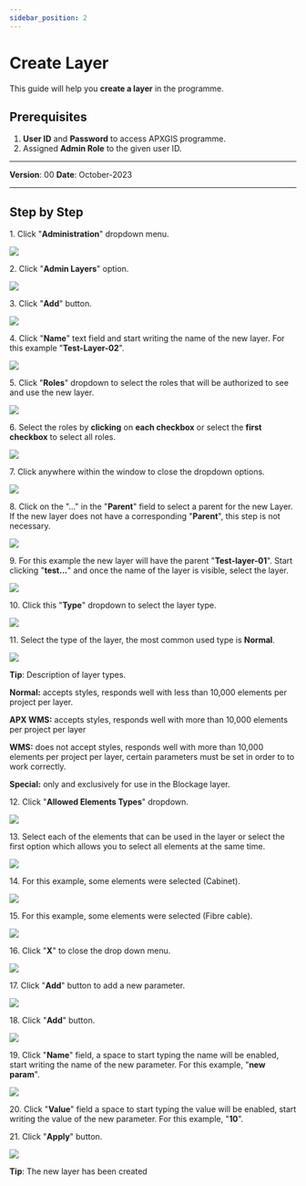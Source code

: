 ```yaml
---
sidebar_position: 2
---
```


# Create Layer

This guide will help you **create a layer** in the programme.

## **Prerequisites**
1.	**User ID** and **Password** to access APXGIS programme.
2.	Assigned **Admin Role** to the given user ID.


------------

**Version**: 00
**Date**: October-2023

------------
## **Step by Step**


1\. Click "**Administration**" dropdown menu.

![](/img/MNG-LAY-CRE-01/MNG-LAY-CRE-01-STP01.png)


2\. Click "**Admin Layers**" option.

![](https://ajeuwbhvhr.cloudimg.io/colony-recorder.s3.amazonaws.com/files/2023-10-17/7ee70da1-5c6e-4ffb-a470-d38a0936f7ee/ascreenshot.jpeg?tl_px=0,34&br_px=825,495&force_format=png&width=826&wat_scale=73&wat=1&wat_opacity=1&wat_gravity=northwest&wat_url=https://colony-recorder.s3.amazonaws.com/images/watermarks/14B8A6_standard.png&wat_pad=88,204)


3\. Click "**Add**" button.

![](https://ajeuwbhvhr.cloudimg.io/colony-recorder.s3.amazonaws.com/files/2023-10-17/1b851f68-77ad-48f6-a9e3-292b2751af37/ascreenshot.jpeg?tl_px=0,0&br_px=1361,590&force_format=png&width=1120.0&wat=1&wat_opacity=1&wat_gravity=northwest&wat_url=https://colony-recorder.s3.amazonaws.com/images/watermarks/14B8A6_standard.png&wat_pad=191,424)


4\. Click "**Name**" text field and start writing the name of the new layer. For this example "**Test-Layer-02**".

![](https://ajeuwbhvhr.cloudimg.io/colony-recorder.s3.amazonaws.com/files/2023-10-17/0a4c204a-25c9-4a1f-92e1-22e23745f7c7/ascreenshot.jpeg?tl_px=0,0&br_px=982,549&force_format=png&width=983&wat_scale=87&wat=1&wat_opacity=1&wat_gravity=northwest&wat_url=https://colony-recorder.s3.amazonaws.com/images/watermarks/14B8A6_standard.png&wat_pad=178,25)


5\. Click "**Roles**" dropdown  to select the roles that will be authorized to see and use the new layer.

![](https://ajeuwbhvhr.cloudimg.io/colony-recorder.s3.amazonaws.com/files/2023-10-17/c523ddb0-f59b-4875-9fd4-b9970ac080e9/user_cropped_screenshot.jpeg?tl_px=14,0&br_px=997,549&force_format=png&width=983&wat_scale=87&wat=1&wat_opacity=1&wat_gravity=northwest&wat_url=https://colony-recorder.s3.amazonaws.com/images/watermarks/14B8A6_standard.png&wat_pad=459,87)


6\. Select the roles by **clicking** on **each checkbox** or select the **first checkbox** to select all roles.

![](https://ajeuwbhvhr.cloudimg.io/colony-recorder.s3.amazonaws.com/files/2023-10-17/ebd77111-f476-419a-a92a-e204f3369a3c/ascreenshot.jpeg?tl_px=0,0&br_px=982,549&force_format=png&width=983&wat_scale=87&wat=1&wat_opacity=1&wat_gravity=northwest&wat_url=https://colony-recorder.s3.amazonaws.com/images/watermarks/14B8A6_standard.png&wat_pad=107,116)


7\. Click anywhere within the window to close the dropdown options.

![](https://ajeuwbhvhr.cloudimg.io/colony-recorder.s3.amazonaws.com/files/2023-10-17/30beb30a-780c-4b17-ab86-584e206ae918/user_cropped_screenshot.jpeg?tl_px=0,0&br_px=1146,590&force_format=png&width=1120.0&wat=1&wat_opacity=1&wat_gravity=northwest&wat_url=https://colony-recorder.s3.amazonaws.com/images/watermarks/14B8A6_standard.png&wat_pad=18,117)


8\. Click on the "..." in the "**Parent**" field to select a parent for the new Layer. If the new layer does not have a corresponding "**Parent**", this step is not necessary.

![](https://ajeuwbhvhr.cloudimg.io/colony-recorder.s3.amazonaws.com/files/2023-10-17/762d0307-fa91-439c-8f14-6fe6e0808a9f/user_cropped_screenshot.jpeg?tl_px=0,0&br_px=1146,590&force_format=png&width=1120.0&wat=1&wat_opacity=1&wat_gravity=northwest&wat_url=https://colony-recorder.s3.amazonaws.com/images/watermarks/14B8A6_standard.png&wat_pad=99,154)


9\. For this example the new layer will have the parent "**Test-layer-01**". Start clicking "**test...**" and once the name of the layer is visible, select the layer.

![](https://ajeuwbhvhr.cloudimg.io/colony-recorder.s3.amazonaws.com/files/2023-10-17/2d22e236-1001-4e9b-aacf-4a8a8d511d31/user_cropped_screenshot.jpeg?tl_px=0,37&br_px=982,586&force_format=png&width=983&wat_scale=87&wat=1&wat_opacity=1&wat_gravity=northwest&wat_url=https://colony-recorder.s3.amazonaws.com/images/watermarks/14B8A6_standard.png&wat_pad=141,243)


10\. Click this "**Type**" dropdown to select the layer type.

![](https://ajeuwbhvhr.cloudimg.io/colony-recorder.s3.amazonaws.com/files/2023-10-17/9e4f019c-358f-4556-9c6b-80373edda8aa/ascreenshot.jpeg?tl_px=0,0&br_px=1146,590&force_format=png&width=1120.0&wat=1&wat_opacity=1&wat_gravity=northwest&wat_url=https://colony-recorder.s3.amazonaws.com/images/watermarks/14B8A6_standard.png&wat_pad=464,206)


11\. Select the type of the layer, the most common used type is **Normal**.

![](https://ajeuwbhvhr.cloudimg.io/colony-recorder.s3.amazonaws.com/files/2023-10-17/16c81970-3df8-409c-9982-8b4e07a31c9f/screenshot.png?tl_px=0,0&br_px=1355,590&force_format=png&width=1120.0)


**Tip**: Description of layer types.

**Normal:** accepts styles, responds well with less than 10,000 elements per project per layer.

**APX WMS:** accepts styles, responds well with more than 10,000 elements per project per layer

**WMS:** does not accept styles, responds well with more than 10,000 elements per project per layer, certain parameters must be set in order to to work correctly.

**Special:** only and exclusively for use in the Blockage layer.


12\. Click "**Allowed Elements Types**" dropdown.

![](https://ajeuwbhvhr.cloudimg.io/colony-recorder.s3.amazonaws.com/files/2023-10-17/679018f4-b990-4670-8a14-853c6c2a1be5/ascreenshot.jpeg?tl_px=0,0&br_px=1361,590&force_format=png&width=1120.0&wat=1&wat_opacity=1&wat_gravity=northwest&wat_url=https://colony-recorder.s3.amazonaws.com/images/watermarks/14B8A6_standard.png&wat_pad=384,209)


13\. Select each of the elements that can be used in the layer or select the first option which allows you to select all elements at the same time.

![](https://ajeuwbhvhr.cloudimg.io/colony-recorder.s3.amazonaws.com/files/2023-10-17/687f6cc0-b181-458f-a7ed-cfc4cca3c96f/ascreenshot.jpeg?tl_px=0,40&br_px=982,590&force_format=png&width=983&wat_scale=87&wat=1&wat_opacity=1&wat_gravity=northwest&wat_url=https://colony-recorder.s3.amazonaws.com/images/watermarks/14B8A6_standard.png&wat_pad=101,253)


14\. For this example, some elements were selected (Cabinet).

![](https://ajeuwbhvhr.cloudimg.io/colony-recorder.s3.amazonaws.com/files/2023-10-17/d6e3f9c9-b88d-4b85-8cd2-0aabbcf2fae3/ascreenshot.jpeg?tl_px=0,40&br_px=982,590&force_format=png&width=983&wat_scale=87&wat=1&wat_opacity=1&wat_gravity=northwest&wat_url=https://colony-recorder.s3.amazonaws.com/images/watermarks/14B8A6_standard.png&wat_pad=102,319)


15\. For this example, some elements were selected (Fibre cable).

![](https://ajeuwbhvhr.cloudimg.io/colony-recorder.s3.amazonaws.com/files/2023-10-17/f0cef6f7-e9f8-4b38-a475-04f9c2fae143/ascreenshot.jpeg?tl_px=0,128&br_px=825,590&force_format=png&width=826&wat_scale=73&wat=1&wat_opacity=1&wat_gravity=northwest&wat_url=https://colony-recorder.s3.amazonaws.com/images/watermarks/14B8A6_standard.png&wat_pad=103,310)


16\. Click "**X**" to close the drop down menu.

![](https://ajeuwbhvhr.cloudimg.io/colony-recorder.s3.amazonaws.com/files/2023-10-17/7222dcf7-7ec2-4311-acea-0924641332a7/user_cropped_screenshot.jpeg?tl_px=0,0&br_px=1146,593&force_format=png&width=1120.0&wat=1&wat_opacity=1&wat_gravity=northwest&wat_url=https://colony-recorder.s3.amazonaws.com/images/watermarks/14B8A6_standard.png&wat_pad=462,292)


17\. Click "**Add**" button to add a new parameter.

![](https://ajeuwbhvhr.cloudimg.io/colony-recorder.s3.amazonaws.com/files/2023-10-17/09707a14-fac0-43b2-8baa-190c09ff5b21/user_cropped_screenshot.jpeg?tl_px=0,0&br_px=1358,589&force_format=png&width=1120.0&wat=1&wat_opacity=1&wat_gravity=northwest&wat_url=https://colony-recorder.s3.amazonaws.com/images/watermarks/14B8A6_standard.png&wat_pad=169,427)


18\. Click "**Add**" button.

![](https://ajeuwbhvhr.cloudimg.io/colony-recorder.s3.amazonaws.com/files/2023-10-17/ee904efc-bee4-4733-95d0-ac34d3a1365c/user_cropped_screenshot.jpeg?tl_px=0,0&br_px=1358,589&force_format=png&width=1120.0&wat=1&wat_opacity=1&wat_gravity=northwest&wat_url=https://colony-recorder.s3.amazonaws.com/images/watermarks/14B8A6_standard.png&wat_pad=83,386)


19\. Click "**Name**" field, a space to start typing the name will be enabled, start writing the name of the new parameter. For this example, "**new param**".

![](https://ajeuwbhvhr.cloudimg.io/colony-recorder.s3.amazonaws.com/files/2023-10-17/b8862416-3262-4d60-bcfe-d3867f382c81/screenshot.png?tl_px=0,0&br_px=1359,592&force_format=png&width=1120.0)


20\. Click "**Value**" field a space to start typing the value will be enabled, start writing the value of the new parameter. For this example, "**10**".


21\. Click "**Apply**" button.

![](https://ajeuwbhvhr.cloudimg.io/colony-recorder.s3.amazonaws.com/files/2023-10-17/4f9c7d1d-78d6-44f8-ae4d-1b903bc4de64/user_cropped_screenshot.jpeg?tl_px=0,0&br_px=1355,588&force_format=png&width=1120.0&wat=1&wat_opacity=1&wat_gravity=northwest&wat_url=https://colony-recorder.s3.amazonaws.com/images/watermarks/14B8A6_standard.png&wat_pad=170,425)


**Tip**: The new layer has been created
